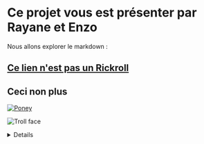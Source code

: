 # Ce projet vous est présenter par Rayane et Enzo 

Nous allons explorer le markdown :

## [Ce lien n'est pas un Rickroll](https://www.youtube.com/watch?v=dQw4w9WgXcQ)

## Ceci non plus
[![Poney](https://lemagdesanimaux.ouest-france.fr/images/dossiers/2021-03/adopter-poney-083907.jpg)](https://www.youtube.com/watch?v=dQw4w9WgXcQ)

![Troll face](https://media.tenor.com/GryShD35-psAAAAM/troll-face-creepy-smile.gif)
<details>  </details>
